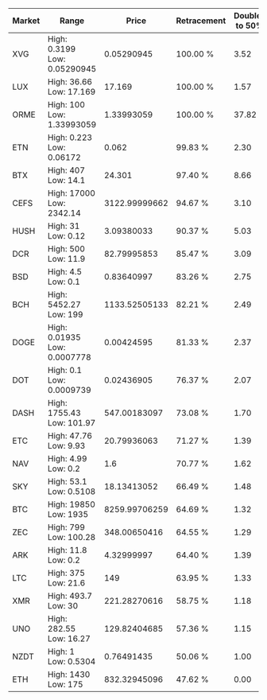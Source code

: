 | Market | Range | Price| Retracement | Doubles to 50% |
| --- | --- | --- | --- | --- |
| XVG | High: 0.3199<br />Low: 0.05290945 | 0.05290945 | 100.00 % | 3.52 |
| LUX | High: 36.66<br />Low: 17.169 | 17.169 | 100.00 % | 1.57 |
| ORME | High: 100<br />Low: 1.33993059 | 1.33993059 | 100.00 % | 37.82 |
| ETN | High: 0.223<br />Low: 0.06172 | 0.062 | 99.83 % | 2.30 |
| BTX | High: 407<br />Low: 14.1 | 24.301 | 97.40 % | 8.66 |
| CEFS | High: 17000<br />Low: 2342.14 | 3122.99999662 | 94.67 % | 3.10 |
| HUSH | High: 31<br />Low: 0.12 | 3.09380033 | 90.37 % | 5.03 |
| DCR | High: 500<br />Low: 11.9 | 82.79995853 | 85.47 % | 3.09 |
| BSD | High: 4.5<br />Low: 0.1 | 0.83640997 | 83.26 % | 2.75 |
| BCH | High: 5452.27<br />Low: 199 | 1133.52505133 | 82.21 % | 2.49 |
| DOGE | High: 0.01935<br />Low: 0.0007778 | 0.00424595 | 81.33 % | 2.37 |
| DOT | High: 0.1<br />Low: 0.0009739 | 0.02436905 | 76.37 % | 2.07 |
| DASH | High: 1755.43<br />Low: 101.97 | 547.00183097 | 73.08 % | 1.70 |
| ETC | High: 47.76<br />Low: 9.93 | 20.79936063 | 71.27 % | 1.39 |
| NAV | High: 4.99<br />Low: 0.2 | 1.6 | 70.77 % | 1.62 |
| SKY | High: 53.1<br />Low: 0.5108 | 18.13413052 | 66.49 % | 1.48 |
| BTC | High: 19850<br />Low: 1935 | 8259.99706259 | 64.69 % | 1.32 |
| ZEC | High: 799<br />Low: 100.28 | 348.00650416 | 64.55 % | 1.29 |
| ARK | High: 11.8<br />Low: 0.2 | 4.32999997 | 64.40 % | 1.39 |
| LTC | High: 375<br />Low: 21.6 | 149 | 63.95 % | 1.33 |
| XMR | High: 493.7<br />Low: 30 | 221.28270616 | 58.75 % | 1.18 |
| UNO | High: 282.55<br />Low: 16.27 | 129.82404685 | 57.36 % | 1.15 |
| NZDT | High: 1<br />Low: 0.5304 | 0.76491435 | 50.06 % | 1.00 |
| ETH | High: 1430<br />Low: 175 | 832.32945096 | 47.62 % | 0.00 |
